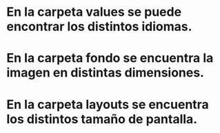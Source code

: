 # En la carpeta values se puede encontrar los distintos idiomas.
# En la carpeta fondo se encuentra la imagen en distintas dimensiones.
# En la carpeta layouts se encuentra los distintos tamaño de pantalla.


